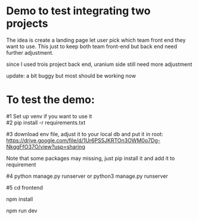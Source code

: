 # Demo to test integrating two projects

The idea is create a landing page let user pick which team front end they want to use. This just to keep both team front-end but back end need further adjustment.  

since I used trois project back end, uranium side still need more adjustment  

update: a bit buggy but most should be working now

# To test the demo:

#1 Set up venv if you want to use it   
#2 pip install -r requirements.txt  

#3 download env file, adjust it to your local db and put it in root: https://drive.google.com/file/d/1Ur6PS5JKRTOn3OWM0o7Dg-NkggFfO37O/view?usp=sharing  

Note that some packages may missing, just pip install it and add it to requirement  

#4 python manage.py runserver or python3 manage.py runserver  

#5 cd frontend  

npm install  

npm run dev  
